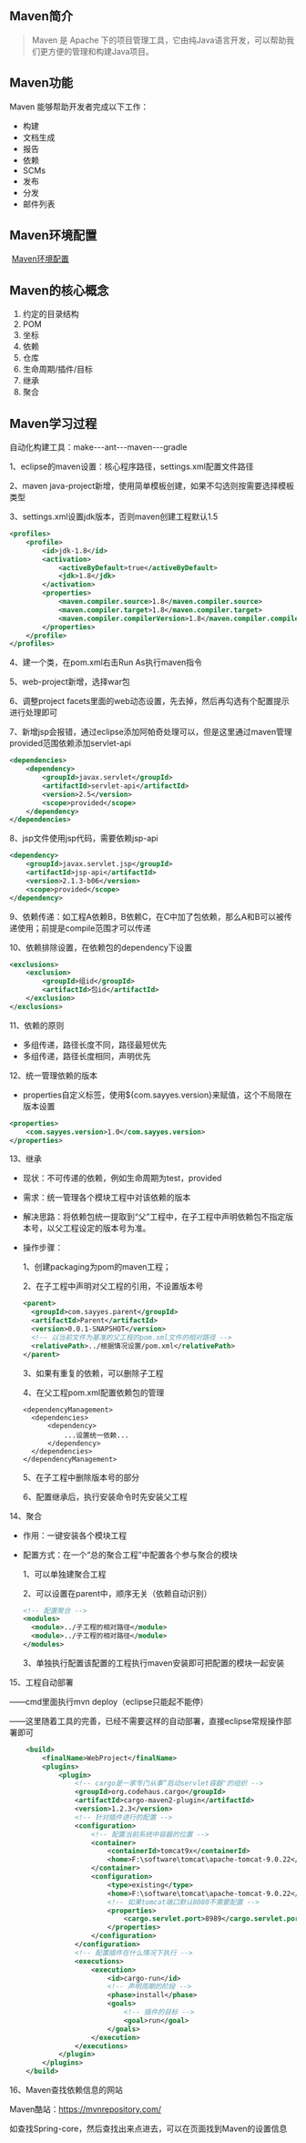 ## Maven简介
> Maven 是 Apache 下的项目管理工具，它由纯Java语言开发，可以帮助我们更方便的管理和构建Java项目。
>

## Maven功能

Maven 能够帮助开发者完成以下工作：

- 构建
- 文档生成
- 报告
- 依赖
- SCMs
- 发布
- 分发
- 邮件列表

## Maven环境配置

​		[Maven环境配置](https://github.com/MrSayyes/Grocery-store/blob/master/环境配置/Maven环境配置.md)

## Maven的核心概念

1. 约定的目录结构
2. POM
3. 坐标
4. 依赖
5. 仓库
6. 生命周期/插件/目标
7. 继承
8. 聚合

## Maven学习过程

自动化构建工具：make---ant---maven---gradle

1、eclipse的maven设置：核心程序路径，settings.xml配置文件路径

2、maven java-project新增，使用简单模板创建，如果不勾选则按需要选择模板类型

3、settings.xml设置jdk版本，否则maven创建工程默认1.5

```xml
<profiles>
    <profile>
        <id>jdk-1.8</id>
        <activation>
            <activeByDefault>true</activeByDefault>
            <jdk>1.8</jdk>
        </activation>
        <properties>
            <maven.compiler.source>1.8</maven.compiler.source>
            <maven.compiler.target>1.8</maven.compiler.target>
            <maven.compiler.compilerVersion>1.8</maven.compiler.compilerVersion>
        </properties>
    </profile>
</profiles>
```

4、建一个类，在pom.xml右击Run As执行maven指令

5、web-project新增，选择war包

6、调整project facets里面的web动态设置，先去掉，然后再勾选有个配置提示进行处理即可

7、新增jsp会报错，通过eclipse添加阿帕奇处理可以，但是这里通过maven管理provided范围依赖添加servlet-api

```xml
<dependencies>
	<dependency>
		<groupId>javax.servlet</groupId>
		<artifactId>servlet-api</artifactId>
		<version>2.5</version>
		<scope>provided</scope>
	</dependency>
</dependencies>
```

8、jsp文件使用jsp代码，需要依赖jsp-api

```xml
<dependency>
	<groupId>javax.servlet.jsp</groupId>
	<artifactId>jsp-api</artifactId>
	<version>2.1.3-b06</version>
	<scope>provided</scope>
</dependency>
```

9、依赖传递：如工程A依赖B，B依赖C，在C中加了包依赖，那么A和B可以被传递使用；前提是compile范围才可以传递

10、依赖排除设置，在依赖包的dependency下设置

```xml
<exclusions>
	<exclusion>
		<groupId>组id</groupId>
		<artifactId>包id</artifactId>
	</exclusion>
</exclusions>
```

11、依赖的原则

- 多组传递，路径长度不同，路径最短优先
- 多组传递，路径长度相同，声明优先

12、统一管理依赖的版本

- properties自定义标签，使用${com.sayyes.version}来赋值，这个不局限在版本设置

```xml
<properties>
	<com.sayyes.version>1.0</com.sayyes.version>
</properties>
```

13、继承

- 现状：不可传递的依赖，例如生命周期为test，provided

- 需求：统一管理各个模块工程中对该依赖的版本

- 解决思路：将依赖包统一提取到“父”工程中，在子工程中声明依赖包不指定版本号，以父工程设定的版本号为准。

- 操作步骤：

  1、创建packaging为pom的maven工程；

  2、在子工程中声明对父工程的引用，不设置版本号

  ```xml
  <parent>
  	<groupId>com.sayyes.parent</groupId>
  	<artifactId>Parent</artifactId>
  	<version>0.0.1-SNAPSHOT</version>
  	<!-- 以当前文件为基准的父工程的pom.xml文件的相对路径 -->
  	<relativePath>../根据情况设置/pom.xml</relativePath>
  </parent>
  ```

  3、如果有重复的依赖，可以删除子工程

  4、在父工程pom.xml配置依赖包的管理

  ```
  <dependencyManagement>
  	<dependencies>
  		<dependency>
  			...设置统一依赖...
  		</dependency>
  	</dependencies>
  </dependencyManagement>
  ```

  5、在子工程中删除版本号的部分
  
  6、配置继承后，执行安装命令时先安装父工程

14、聚合

- 作用：一键安装各个模块工程

- 配置方式：在一个“总的聚合工程”中配置各个参与聚合的模块

  1、可以单独建聚合工程

  2、可以设置在parent中，顺序无关（依赖自动识别）

  ```xml
  <!-- 配置聚合 -->
  <modules>
  	<module>../子工程的相对路径</module>
  	<module>../子工程的相对路径</module>
  </modules>
  ```

  3、单独执行配置该配置的工程执行maven安装即可把配置的模块一起安装

15、工程自动部署

——cmd里面执行mvn deploy（eclipse只能起不能停）

——这里随着工具的完善，已经不需要这样的自动部署，直接eclipse常规操作部署即可

```xml
	<build>
		<finalName>WebProject</finalName>
		<plugins>
			<plugin>
				<!-- cargo是一家专门从事“启动servlet容器"的组织 -->
				<groupId>org.codehaus.cargo</groupId>
				<artifactId>cargo-maven2-plugin</artifactId>
				<version>1.2.3</version>
				<!-- 针对插件进行的配置 -->
				<configuration>
					<!-- 配置当前系统中容器的位置 -->
					<container>
						<containerId>tomcat9x</containerId>
						<home>F:\software\tomcat\apache-tomcat-9.0.22</home>
					</container>
					<configuration>
						<type>existing</type>
						<home>F:\software\tomcat\apache-tomcat-9.0.22</home>
						<!-- 如果tomcat端口默认8080不需要配置 -->
						<properties>
							<cargo.servlet.port>8989</cargo.servlet.port>
						</properties>
					</configuration>
				</configuration>
				<!-- 配置插件在什么情况下执行 -->
				<executions>
					<execution>
						<id>cargo-run</id>
						<!-- 声明周期的阶段 -->
						<phase>install</phase>
						<goals>
							<!-- 插件的目标 -->
							<goal>run</goal>
						</goals>
					</execution>
				</executions>
			</plugin>
		</plugins>
	</build>
```

16、Maven查找依赖信息的网站

Maven酷站：https://mvnrepository.com/

如查找Spring-core，然后查找出来点进去，可以在页面找到Maven的设置信息

















